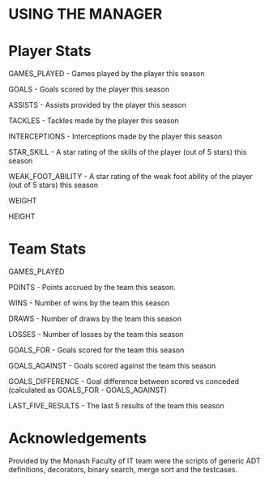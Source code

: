 # USING THE MANAGER

# Player Stats
GAMES_PLAYED - Games played by the player this season

GOALS - Goals scored by the player this season

ASSISTS - Assists provided by the player this season

TACKLES - Tackles made by the player this season

INTERCEPTIONS - Interceptions made by the player this season

STAR_SKILL - A star rating of the skills of the player (out of 5 stars) this season

WEAK_FOOT_ABILITY - A star rating of the weak foot ability of the player (out of 5 stars) this season

WEIGHT

HEIGHT

# Team Stats
GAMES_PLAYED

POINTS - Points accrued by the team this season.

WINS - Number of wins by the team this season

DRAWS - Number of draws by the team this season

LOSSES - Number of losses by the team this season

GOALS_FOR - Goals scored for the team this season

GOALS_AGAINST - Goals scored against the team this season

GOALS_DIFFERENCE - Goal difference between scored vs conceded (calculated as GOALS_FOR - GOALS_AGAINST)

LAST_FIVE_RESULTS - The last 5 results of the team this season

# Acknowledgements
Provided by the Monash Faculty of IT team were the scripts of generic ADT definitions, decorators, binary search, merge sort and the testcases.